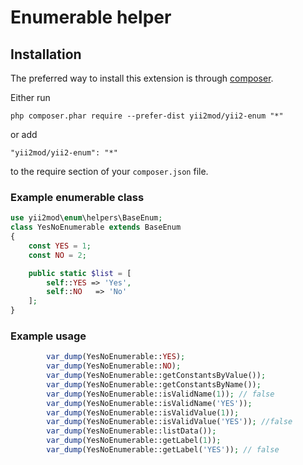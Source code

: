 Enumerable helper
========================================
Installation
------------

The preferred way to install this extension is through [composer](http://getcomposer.org/download/).

Either run

```
php composer.phar require --prefer-dist yii2mod/yii2-enum "*"
```

or add

```
"yii2mod/yii2-enum": "*"
```

to the require section of your `composer.json` file.


### Example enumerable class
```php
use yii2mod\enum\helpers\BaseEnum;
class YesNoEnumerable extends BaseEnum
{
    const YES = 1;
    const NO = 2;

    public static $list = [
        self::YES => 'Yes',
        self::NO   => 'No'
    ];
}
```
### Example usage
```php
        var_dump(YesNoEnumerable::YES);
        var_dump(YesNoEnumerable::NO);
        var_dump(YesNoEnumerable::getConstantsByValue());
        var_dump(YesNoEnumerable::getConstantsByName());
        var_dump(YesNoEnumerable::isValidName(1)); // false
        var_dump(YesNoEnumerable::isValidName('YES'));
        var_dump(YesNoEnumerable::isValidValue(1));
        var_dump(YesNoEnumerable::isValidValue('YES')); //false
        var_dump(YesNoEnumerable::listData());
        var_dump(YesNoEnumerable::getLabel(1));
        var_dump(YesNoEnumerable::getLabel('YES')); // false
```
